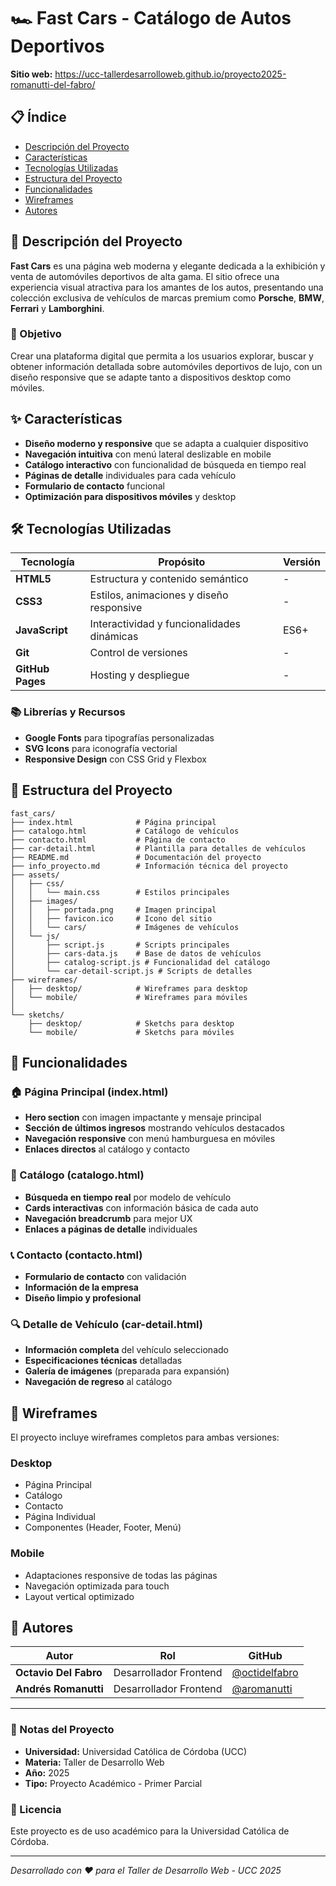 # 🏎️ Fast Cars - Catálogo de Autos Deportivos

**Sitio web:** https://ucc-tallerdesarrolloweb.github.io/proyecto2025-romanutti-del-fabro/

## 📋 Índice

- [Descripción del Proyecto](#descripción-del-proyecto)
- [Características](#características)
- [Tecnologías Utilizadas](#tecnologías-utilizadas)
- [Estructura del Proyecto](#estructura-del-proyecto)
- [Funcionalidades](#funcionalidades)
- [Wireframes](#wireframes)
- [Autores](#autores)

## 📖 Descripción del Proyecto

**Fast Cars** es una página web moderna y elegante dedicada a la exhibición y venta de automóviles deportivos de alta gama. El sitio ofrece una experiencia visual atractiva para los amantes de los autos, presentando una colección exclusiva de vehículos de marcas premium como **Porsche**, **BMW**, **Ferrari** y **Lamborghini**.

### 🎯 Objetivo

Crear una plataforma digital que permita a los usuarios explorar, buscar y obtener información detallada sobre automóviles deportivos de lujo, con un diseño responsive que se adapte tanto a dispositivos desktop como móviles.

## ✨ Características

- **Diseño moderno y responsive** que se adapta a cualquier dispositivo
- **Navegación intuitiva** con menú lateral deslizable en mobile
- **Catálogo interactivo** con funcionalidad de búsqueda en tiempo real
- **Páginas de detalle** individuales para cada vehículo
- **Formulario de contacto** funcional
- **Optimización para dispositivos móviles** y desktop

## 🛠️ Tecnologías Utilizadas

| Tecnología       | Propósito                                  | Versión |
| ---------------- | ------------------------------------------ | ------- |
| **HTML5**        | Estructura y contenido semántico           | -       |
| **CSS3**         | Estilos, animaciones y diseño responsive   | -       |
| **JavaScript**   | Interactividad y funcionalidades dinámicas | ES6+    |
| **Git**          | Control de versiones                       | -       |
| **GitHub Pages** | Hosting y despliegue                       | -       |

### 📚 Librerías y Recursos

- **Google Fonts** para tipografías personalizadas
- **SVG Icons** para iconografía vectorial
- **Responsive Design** con CSS Grid y Flexbox

## 📁 Estructura del Proyecto

```
fast_cars/
├── index.html              # Página principal
├── catalogo.html           # Catálogo de vehículos
├── contacto.html           # Página de contacto
├── car-detail.html         # Plantilla para detalles de vehículos
├── README.md               # Documentación del proyecto
├── info_proyecto.md        # Información técnica del proyecto
├── assets/
│   ├── css/
│   │   └── main.css        # Estilos principales
│   ├── images/
│   │   ├── portada.png     # Imagen principal
│   │   ├── favicon.ico     # Icono del sitio
│   │   └── cars/           # Imágenes de vehículos
│   └── js/
│       ├── script.js       # Scripts principales
│       ├── cars-data.js    # Base de datos de vehículos
│       ├── catalog-script.js # Funcionalidad del catálogo
│       └── car-detail-script.js # Scripts de detalles
├── wireframes/
│   ├── desktop/            # Wireframes para desktop
│   └── mobile/             # Wireframes para móviles
│
└── sketchs/
    ├── desktop/            # Sketchs para desktop
    └── mobile/             # Sketchs para móviles

```

## 🚀 Funcionalidades

### 🏠 Página Principal (index.html)

- **Hero section** con imagen impactante y mensaje principal
- **Sección de últimos ingresos** mostrando vehículos destacados
- **Navegación responsive** con menú hamburguesa en móviles
- **Enlaces directos** al catálogo y contacto

### 🚗 Catálogo (catalogo.html)

- **Búsqueda en tiempo real** por modelo de vehículo
- **Cards interactivas** con información básica de cada auto
- **Navegación breadcrumb** para mejor UX
- **Enlaces a páginas de detalle** individuales

### 📞 Contacto (contacto.html)

- **Formulario de contacto** con validación
- **Información de la empresa**
- **Diseño limpio y profesional**

### 🔍 Detalle de Vehículo (car-detail.html)

- **Información completa** del vehículo seleccionado
- **Especificaciones técnicas** detalladas
- **Galería de imágenes** (preparada para expansión)
- **Navegación de regreso** al catálogo

## 🎨 Wireframes

El proyecto incluye wireframes completos para ambas versiones:

### Desktop

- Página Principal
- Catálogo
- Contacto
- Página Individual
- Componentes (Header, Footer, Menú)

### Mobile

- Adaptaciones responsive de todas las páginas
- Navegación optimizada para touch
- Layout vertical optimizado

## 👥 Autores

| Autor                 | Rol                    | GitHub                                                 |
| --------------------- | ---------------------- | ------------------------------------------------------ |
| **Octavio Del Fabro** | Desarrollador Frontend | [@octidelfabro](https://github.com/octidelfabro) |
| **Andrés Romanutti**  | Desarrollador Frontend | [@aromanutti](https://github.com/aromanutti) |

---

### 📝 Notas del Proyecto

- **Universidad:** Universidad Católica de Córdoba (UCC)
- **Materia:** Taller de Desarrollo Web
- **Año:** 2025
- **Tipo:** Proyecto Académico - Primer Parcial

### 📄 Licencia

Este proyecto es de uso académico para la Universidad Católica de Córdoba.

---

_Desarrollado con ❤️ para el Taller de Desarrollo Web - UCC 2025_
